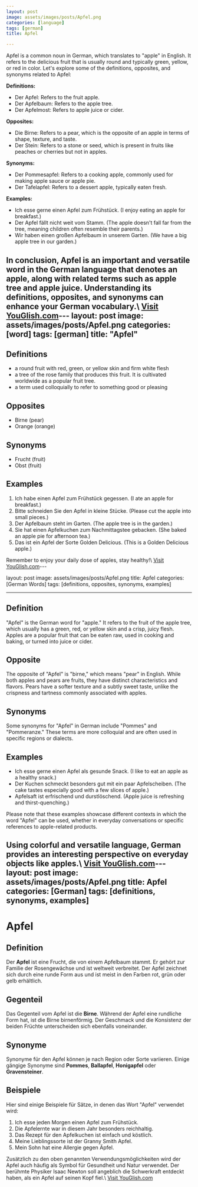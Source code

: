 ```yaml
---
layout: post
image: assets/images/posts/Apfel.png
categories: [language]
tags: [german]
title: Apfel

---
```


Apfel is a common noun in German, which translates to "apple" in English. It refers to the delicious fruit that is usually round and typically green, yellow, or red in color. Let's explore some of the definitions, opposites, and synonyms related to Apfel:

**Definitions:**
- Der Apfel: Refers to the fruit apple.
- Der Apfelbaum: Refers to the apple tree.
- Der Apfelmost: Refers to apple juice or cider.

**Opposites:**
- Die Birne: Refers to a pear, which is the opposite of an apple in terms of shape, texture, and taste.
- Der Stein: Refers to a stone or seed, which is present in fruits like peaches or cherries but not in apples.

**Synonyms:**
- Der Pommesapfel: Refers to a cooking apple, commonly used for making apple sauce or apple pie.
- Der Tafelapfel: Refers to a dessert apple, typically eaten fresh.

**Examples:**
- Ich esse gerne einen Apfel zum Frühstück. (I enjoy eating an apple for breakfast.)
- Der Apfel fällt nicht weit vom Stamm. (The apple doesn't fall far from the tree, meaning children often resemble their parents.)
- Wir haben einen großen Apfelbaum in unserem Garten. (We have a big apple tree in our garden.)

In conclusion, Apfel is an important and versatile word in the German language that denotes an apple, along with related terms such as apple tree and apple juice. Understanding its definitions, opposites, and synonyms can enhance your German vocabulary.\ <a id="yg-widget-0" class="youglish-widget" data-query="Apfel" data-lang="german" data-components="8412" data-auto-start="0" data-bkg-color="theme_light" data-title="How%20to%20pronounce%20Apfel%20in%20German"  rel="nofollow" href="https://youglish.com">Visit YouGlish.com</a><script async src="https://youglish.com/public/emb/widget.js" charset="utf-8"></script>---
layout: post
image: assets/images/posts/Apfel.png
categories: [word]
tags: [german]
title: "Apfel"
---

## Definitions

- a round fruit with red, green, or yellow skin and firm white flesh
- a tree of the rose family that produces this fruit. It is cultivated worldwide as a popular fruit tree.
- a term used colloquially to refer to something good or pleasing

## Opposites

- Birne (pear)
- Orange (orange)

## Synonyms

- Frucht (fruit)
- Obst (fruit)

## Examples

1. Ich habe einen Apfel zum Frühstück gegessen. (I ate an apple for breakfast.)
2. Bitte schneiden Sie den Apfel in kleine Stücke. (Please cut the apple into small pieces.)
3. Der Apfelbaum steht im Garten. (The apple tree is in the garden.)
4. Sie hat einen Apfelkuchen zum Nachmittagstee gebacken. (She baked an apple pie for afternoon tea.)
5. Das ist ein Apfel der Sorte Golden Delicious. (This is a Golden Delicious apple.)

Remember to enjoy your daily dose of apples, stay healthy!\ <a id="yg-widget-0" class="youglish-widget" data-query="Apfel" data-lang="german" data-components="8412" data-auto-start="0" data-bkg-color="theme_light" data-title="How%20to%20pronounce%20Apfel%20in%20German"  rel="nofollow" href="https://youglish.com">Visit YouGlish.com</a><script async src="https://youglish.com/public/emb/widget.js" charset="utf-8"></script>---

layout: post
image: assets/images/posts/Apfel.png
title: Apfel
categories: [German Words]
tags: [definitions, opposites, synonyms, examples]

---

## Definition

"Apfel" is the German word for "apple." It refers to the fruit of the apple tree, which usually has a green, red, or yellow skin and a crisp, juicy flesh. Apples are a popular fruit that can be eaten raw, used in cooking and baking, or turned into juice or cider.

## Opposite

The opposite of "Apfel" is "birne," which means "pear" in English. While both apples and pears are fruits, they have distinct characteristics and flavors. Pears have a softer texture and a subtly sweet taste, unlike the crispness and tartness commonly associated with apples.

## Synonyms

Some synonyms for "Apfel" in German include "Pommes" and "Pommeranze." These terms are more colloquial and are often used in specific regions or dialects.

## Examples

- Ich esse gerne einen Apfel als gesunde Snack. (I like to eat an apple as a healthy snack.)
- Der Kuchen schmeckt besonders gut mit ein paar Apfelscheiben. (The cake tastes especially good with a few slices of apple.)
- Apfelsaft ist erfrischend und durstlöschend. (Apple juice is refreshing and thirst-quenching.)

Please note that these examples showcase different contexts in which the word "Apfel" can be used, whether in everyday conversations or specific references to apple-related products.

Using colorful and versatile language, German provides an interesting perspective on everyday objects like apples.\ <a id="yg-widget-0" class="youglish-widget" data-query="Apfel" data-lang="german" data-components="8412" data-auto-start="0" data-bkg-color="theme_light" data-title="How%20to%20pronounce%20Apfel%20in%20German"  rel="nofollow" href="https://youglish.com">Visit YouGlish.com</a><script async src="https://youglish.com/public/emb/widget.js" charset="utf-8"></script>---
layout: post
image: assets/images/posts/Apfel.png
title: Apfel
categories: [German]
tags: [definitions, synonyms, examples]
---

# Apfel

## Definition
Der **Apfel** ist eine Frucht, die von einem Apfelbaum stammt. Er gehört zur Familie der Rosengewächse und ist weltweit verbreitet. Der Apfel zeichnet sich durch eine runde Form aus und ist meist in den Farben rot, grün oder gelb erhältlich. 

## Gegenteil
Das Gegenteil vom Apfel ist die **Birne**. Während der Apfel eine rundliche Form hat, ist die Birne birnenförmig. Der Geschmack und die Konsistenz der beiden Früchte unterscheiden sich ebenfalls voneinander.

## Synonyme
Synonyme für den Apfel können je nach Region oder Sorte variieren. Einige gängige Synonyme sind **Pommes**, **Ballapfel**, **Honigapfel** oder **Gravensteiner**.

## Beispiele
Hier sind einige Beispiele für Sätze, in denen das Wort "Apfel" verwendet wird:

1. Ich esse jeden Morgen einen Apfel zum Frühstück.
2. Die Apfelernte war in diesem Jahr besonders reichhaltig.
3. Das Rezept für den Apfelkuchen ist einfach und köstlich.
4. Meine Lieblingssorte ist der Granny Smith Apfel.
5. Mein Sohn hat eine Allergie gegen Äpfel.

Zusätzlich zu den oben genannten Verwendungsmöglichkeiten wird der Apfel auch häufig als Symbol für Gesundheit und Natur verwendet. Der berühmte Physiker Isaac Newton soll angeblich die Schwerkraft entdeckt haben, als ein Apfel auf seinen Kopf fiel.\ <a id="yg-widget-0" class="youglish-widget" data-query="Apfel" data-lang="german" data-components="8412" data-auto-start="0" data-bkg-color="theme_light" data-title="How%20to%20pronounce%20Apfel%20in%20German"  rel="nofollow" href="https://youglish.com">Visit YouGlish.com</a><script async src="https://youglish.com/public/emb/widget.js" charset="utf-8"></script>